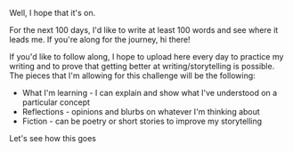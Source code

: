 Well, I hope that it's on.

For the next 100 days, I'd like to write at least 100 words and see where it leads me. If you're along for the journey, hi there!

If you'd like to follow along, I hope to upload here every day to practice my writing and to prove that getting better at writing/storytelling is possible. The pieces that I'm allowing for this challenge will be the following:
- What I'm learning - I can explain and show what I've understood on a particular concept
- Reflections - opinions and blurbs on whatever I'm thinking about
- Fiction - can be poetry or short stories to improve my storytelling

Let's see how this goes